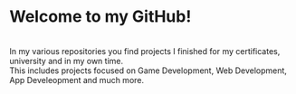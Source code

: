 <h1> Welcome to my GitHub! </h1>
  <br>
  In my various repositories you find projects I finished for my certificates, university and in my own time. <br>
  This includes projects focused on Game Development, Web Development, App Develeopment and much more.
 
